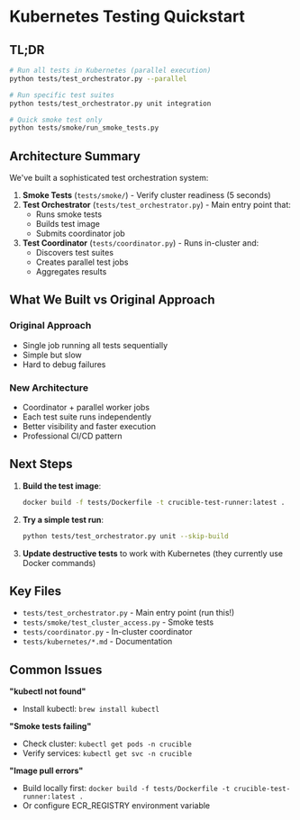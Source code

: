 # Kubernetes Testing Quickstart

## TL;DR

```bash
# Run all tests in Kubernetes (parallel execution)
python tests/test_orchestrator.py --parallel

# Run specific test suites
python tests/test_orchestrator.py unit integration

# Quick smoke test only
python tests/smoke/run_smoke_tests.py
```

## Architecture Summary

We've built a sophisticated test orchestration system:

1. **Smoke Tests** (`tests/smoke/`) - Verify cluster readiness (5 seconds)
2. **Test Orchestrator** (`tests/test_orchestrator.py`) - Main entry point that:
   - Runs smoke tests
   - Builds test image
   - Submits coordinator job
3. **Test Coordinator** (`tests/coordinator.py`) - Runs in-cluster and:
   - Discovers test suites
   - Creates parallel test jobs
   - Aggregates results

## What We Built vs Original Approach

### Original Approach
- Single job running all tests sequentially
- Simple but slow
- Hard to debug failures

### New Architecture  
- Coordinator + parallel worker jobs
- Each test suite runs independently
- Better visibility and faster execution
- Professional CI/CD pattern

## Next Steps

1. **Build the test image**:
   ```bash
   docker build -f tests/Dockerfile -t crucible-test-runner:latest .
   ```

2. **Try a simple test run**:
   ```bash
   python tests/test_orchestrator.py unit --skip-build
   ```

3. **Update destructive tests** to work with Kubernetes (they currently use Docker commands)

## Key Files

- `tests/test_orchestrator.py` - Main entry point (run this!)
- `tests/smoke/test_cluster_access.py` - Smoke tests
- `tests/coordinator.py` - In-cluster coordinator
- `tests/kubernetes/*.md` - Documentation

## Common Issues

**"kubectl not found"**
- Install kubectl: `brew install kubectl`

**"Smoke tests failing"**  
- Check cluster: `kubectl get pods -n crucible`
- Verify services: `kubectl get svc -n crucible`

**"Image pull errors"**
- Build locally first: `docker build -f tests/Dockerfile -t crucible-test-runner:latest .`
- Or configure ECR_REGISTRY environment variable